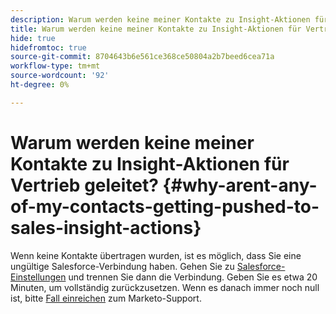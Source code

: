 ```yaml
---
description: Warum werden keine meiner Kontakte zu Insight-Aktionen für Vertrieb geleitet? - Marketo-Dokumente - Produktdokumentation
title: Warum werden keine meiner Kontakte zu Insight-Aktionen für Vertrieb geleitet?
hide: true
hidefromtoc: true
source-git-commit: 8704643b6e561ce368ce50804a2b7beed6cea71a
workflow-type: tm+mt
source-wordcount: '92'
ht-degree: 0%

---
```


# Warum werden keine meiner Kontakte zu Insight-Aktionen für Vertrieb geleitet? {#why-arent-any-of-my-contacts-getting-pushed-to-sales-insight-actions}

Wenn keine Kontakte übertragen wurden, ist es möglich, dass Sie eine ungültige Salesforce-Verbindung haben. Gehen Sie zu [Salesforce-Einstellungen](https://toutapp.com/login) und trennen Sie dann die Verbindung. Geben Sie es etwa 20 Minuten, um vollständig zurückzusetzen. Wenn es danach immer noch null ist, bitte [Fall einreichen](https://nation.marketo.com/t5/Support/ct-p/Support#) zum Marketo-Support.
